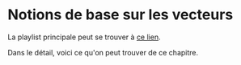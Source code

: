 # Notions de base sur les vecteurs

La playlist principale peut se trouver à [ce lien](https://youtube.com/playlist?list=PLEABsk5Xlyk4Fszzl3STe72_xSAmhrKRm).

Dans le détail, voici ce qu'on peut trouver de ce chapitre.

